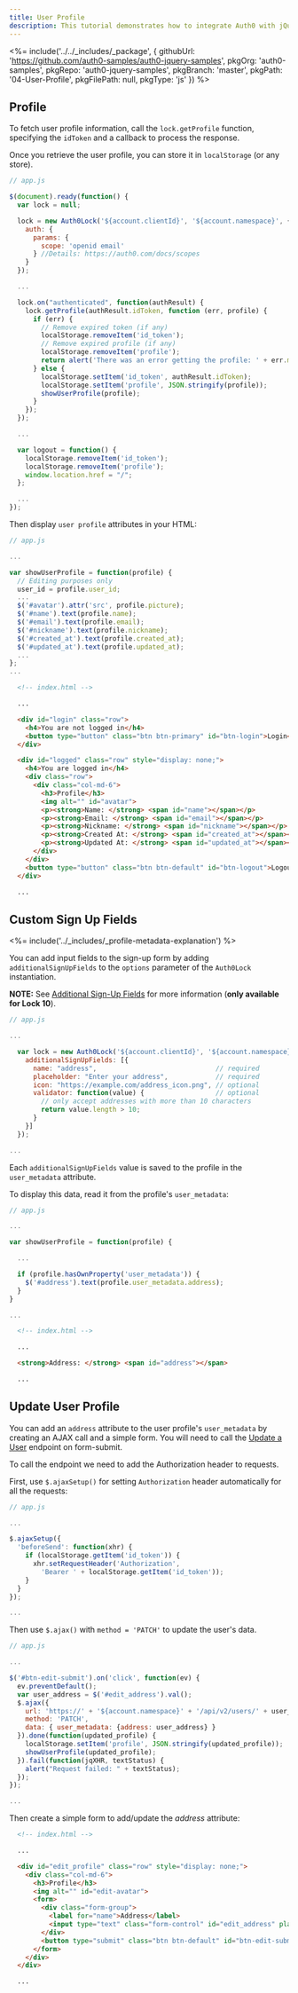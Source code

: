 ```yaml
---
title: User Profile
description: This tutorial demonstrates how to integrate Auth0 with jQuery to authenticate and fetch/show/update profile information.
---
```


<%= include('../../_includes/_package', {
  githubUrl: 'https://github.com/auth0-samples/auth0-jquery-samples',
  pkgOrg: 'auth0-samples',
  pkgRepo: 'auth0-jquery-samples',
  pkgBranch: 'master',
  pkgPath: '04-User-Profile',
  pkgFilePath: null,
  pkgType: 'js'
}) %>

## Profile

To fetch user profile information, call the `lock.getProfile` function, specifying the `idToken` and a callback to process the response.

Once you retrieve the user profile, you can store it in `localStorage` (or any store).

```javascript
// app.js

$(document).ready(function() {
  var lock = null;

  lock = new Auth0Lock('${account.clientId}', '${account.namespace}', {
    auth: {
      params: { 
        scope: 'openid email'
      } //Details: https://auth0.com/docs/scopes
    }
  });

  ...

  lock.on("authenticated", function(authResult) {
    lock.getProfile(authResult.idToken, function (err, profile) {
      if (err) {
        // Remove expired token (if any)
        localStorage.removeItem('id_token');
        // Remove expired profile (if any)
        localStorage.removeItem('profile');
        return alert('There was an error getting the profile: ' + err.message);
      } else {
        localStorage.setItem('id_token', authResult.idToken);
        localStorage.setItem('profile', JSON.stringify(profile));
        showUserProfile(profile);
      }
    });
  });

  ...

  var logout = function() {
    localStorage.removeItem('id_token');
    localStorage.removeItem('profile');
    window.location.href = "/";
  };

  ...
});
```

Then display `user profile` attributes in your HTML:

```javascript
// app.js

...

var showUserProfile = function(profile) {
  // Editing purposes only
  user_id = profile.user_id;
  ...
  $('#avatar').attr('src', profile.picture);
  $('#name').text(profile.name);
  $('#email').text(profile.email);
  $('#nickname').text(profile.nickname);
  $('#created_at').text(profile.created_at);
  $('#updated_at').text(profile.updated_at);
  ...
};
...
```

```html
  <!-- index.html -->

  ...

  <div id="login" class="row">
    <h4>You are not logged in</h4>
    <button type="button" class="btn btn-primary" id="btn-login">Login</button>
  </div>

  <div id="logged" class="row" style="display: none;">
    <h4>You are logged in</h4>
    <div class="row">
      <div class="col-md-6">
        <h3>Profile</h3>
        <img alt="" id="avatar">
        <p><strong>Name: </strong> <span id="name"></span></p>
        <p><strong>Email: </strong> <span id="email"></span></p>
        <p><strong>Nickname: </strong> <span id="nickname"></span></p>
        <p><strong>Created At: </strong> <span id="created_at"></span></p>
        <p><strong>Updated At: </strong> <span id="updated_at"></span></p>
      </div>
    </div>
    <button type="button" class="btn btn-default" id="btn-logout">Logout</button>
  </div>

  ...
```

## Custom Sign Up Fields

<%= include('../_includes/_profile-metadata-explanation') %>

You can add input fields to the sign-up form by adding `additionalSignUpFields` to the `options` parameter of the `Auth0Lock` instantiation.

**NOTE:** See [Additional Sign-Up Fields](/libraries/lock/v10/customization#additionalsignupfields-array-) for more information (**only available for Lock 10**).

```javascript
// app.js

...

  var lock = new Auth0Lock('${account.clientId}', '${account.namespace}', {
    additionalSignUpFields: [{
      name: "address",                              // required
      placeholder: "Enter your address",            // required
      icon: "https://example.com/address_icon.png", // optional
      validator: function(value) {                  // optional
        // only accept addresses with more than 10 characters
        return value.length > 10;
      }
    }]
  });

...
```

Each `additionalSignUpFields` value is saved to the profile in the `user_metadata` attribute.

To display this data, read it from the profile's `user_metadata`:

```javascript
// app.js

...

var showUserProfile = function(profile) {

  ...

  if (profile.hasOwnProperty('user_metadata')) {
    $('#address').text(profile.user_metadata.address);
  }
}

...
```

```html
  <!-- index.html -->

  ...

  <strong>Address: </strong> <span id="address"></span>

  ...
```

## Update User Profile

You can add an `address` attribute to the user profile's `user_metadata` by creating an AJAX call and a simple form. You will need to call the [Update a User](/api/management/v2#!/Users/patch_users_by_id) endpoint on form-submit.

To call the endpoint we need to add the Authorization header to requests.

First, use `$.ajaxSetup()` for setting `Authorization` header automatically for all the requests:

```javascript
// app.js

...

$.ajaxSetup({
  'beforeSend': function(xhr) {
    if (localStorage.getItem('id_token')) {
      xhr.setRequestHeader('Authorization',
        'Bearer ' + localStorage.getItem('id_token'));
    }
  }
});

...
```

Then use `$.ajax()` with `method = 'PATCH'` to update the user's data.

```javascript
// app.js

...

$('#btn-edit-submit').on('click', function(ev) {
  ev.preventDefault();
  var user_address = $('#edit_address').val();
  $.ajax({
    url: 'https://' + '${account.namespace}' + '/api/v2/users/' + user_id,
    method: 'PATCH',
    data: { user_metadata: {address: user_address} }
  }).done(function(updated_profile) {
    localStorage.setItem('profile', JSON.stringify(updated_profile));
    showUserProfile(updated_profile);
  }).fail(function(jqXHR, textStatus) {
    alert("Request failed: " + textStatus);
  });
});

...
```

Then create a simple form to add/update the *address* attribute:

```html
  <!-- index.html -->

  ...

  <div id="edit_profile" class="row" style="display: none;">
    <div class="col-md-6">
      <h3>Profile</h3>
      <img alt="" id="edit-avatar">
      <form>
        <div class="form-group">
          <label for="name">Address</label>
          <input type="text" class="form-control" id="edit_address" placeholder="Enter address">
        </div>
        <button type="submit" class="btn btn-default" id="btn-edit-submit">Submit</button>
      </form>
    </div>
  </div>

  ...
```

